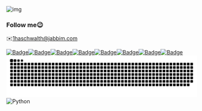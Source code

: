 ![img](https://readme-typing-svg.herokuapp.com?font=JetBrains+Mono&color=0&height=60&lines=print("Hello+World!"))
### Follow me😉
✉️1haschwalth@jabbim.com

[![Badge](https://img.shields.io/badge/Github-black?style=for-the-badge&logo=github)](https://github.com/1Haschwalth)[![Badge](https://img.shields.io/badge/blog-darkgreen?style=for-the-badge&logo=github)](https://github.com/1Haschwalth/1Haschwalth/issues)[![Badge](https://img.shields.io/badge/gitlab-orange?style=for-the-badge&logo=gitlab)](https://gitlab.com/1Haschwalth)[![Badge](https://img.shields.io/badge/mastodon-darkblue?style=for-the-badge&logo=mastodon)](https://mast.dragon-fly.club/@1Haschwalth)[![Badge](https://img.shields.io/badge/稀土掘金-blue?style=for-the-badge&logo=juejin)](https://juejin.cn/user/2421543671962520/collections)[![Badge](https://img.shields.io/badge/afdian-8A2BE2?style=for-the-badge)](https://afdian.com/a/Haschwalth15)[![Badge](https://img.shields.io/badge/zhihu-056DE8?style=for-the-badge&logo=zhihu)](https://www.zhihu.com/people/Jugrammar)[![Badge](https://img.shields.io/badge/bilibili-E84B85?style=for-the-badge&logo=bilibili)](https://space.bilibili.com/323328689)![snk](https://raw.githubusercontent.com/platane/snk/output/github-contribution-grid-snake-dark.svg)![Python](https://img.shields.io/badge/Language-Python-blue?style=for-the-badge&logo=python)
